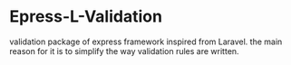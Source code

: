 # Epress-L-Validation
validation package of express framework inspired from Laravel.
the main reason for it is to simplify the way validation rules are written.
